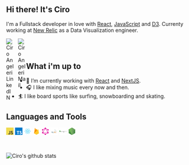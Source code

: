 ## Hi there! It's Ciro
I'm a Fullstack developer in love with [React](https://reactjs.org), [JavaScript](https://developer.mozilla.org/es/docs/Web/JavaScript) and [D3](https://d3js.org/). Currenty working at [New Relic](https://newrelic.com/) as a Data Visualization engineer.

<a href="https://www.linkedin.com/in/ciro-angeleri/">
  <img align="left" alt="Ciro Angeleri LinkedIN" width="22px" style="margin-right: 10px" src="https://icongr.am/fontawesome/linkedin.svg?size=128&color=70c8ff" />
</a>

<a href="mailto:ciroangeleri@gmail.com">
 <img align="left" alt="Ciro Angeleri Mail" width="22px" src="https://icongr.am/fontawesome/envelope.svg?size=128&color=70c8ff" />
</a>
<br />

<br />

## What i'm up to
- 🌱 I’m currently working with [React](https://reactjs.org) and [NextJS](https://nextjs.org/).
- 🎧 I like mixing music every now and then.
- 🏄 I like board sports like surfing, snowboarding and skating.

## Languages and Tools
<code><img height="20" alt="Javascript" src="https://raw.githubusercontent.com/github/explore/80688e429a7d4ef2fca1e82350fe8e3517d3494d/topics/javascript/javascript.png"></code>
<code><img height="20" alt="Typescript" src="https://raw.githubusercontent.com/github/explore/80688e429a7d4ef2fca1e82350fe8e3517d3494d/topics/typescript/typescript.png"></code>
<code><img height="20" alt="React" src="https://raw.githubusercontent.com/github/explore/80688e429a7d4ef2fca1e82350fe8e3517d3494d/topics/react/react.png"></code>
<code><img height="20" alt="Firebase" src="https://raw.githubusercontent.com/github/explore/80688e429a7d4ef2fca1e82350fe8e3517d3494d/topics/firebase/firebase.png"></code>
<code><img height="20" alt="GraphQL" src="https://raw.githubusercontent.com/github/explore/80688e429a7d4ef2fca1e82350fe8e3517d3494d/topics/graphql/graphql.png"></code>
<code><img height="20" alt="MySQL" src="https://raw.githubusercontent.com/github/explore/80688e429a7d4ef2fca1e82350fe8e3517d3494d/topics/mysql/mysql.png" /></code>
<code><img height="20" alt="MongoDB" src="https://raw.githubusercontent.com/github/explore/80688e429a7d4ef2fca1e82350fe8e3517d3494d/topics/mongodb/mongodb.png" /></code>
<code><img height="20" alt="Node.js" src="https://raw.githubusercontent.com/github/explore/80688e429a7d4ef2fca1e82350fe8e3517d3494d/topics/nodejs/nodejs.png" />
</code>

<br/>

![Ciro's github stats](https://github-readme-stats.vercel.app/api?username=CiroAngeleri&show_icons=true&hide_border=true)
